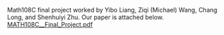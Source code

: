 Math108C final project worked by Yibo Liang, Ziqi (Michael) Wang, Chang Long, and Shenhuiyi Zhu. Our paper is attached below. 
[MATH108C__Final_Project.pdf](https://github.com/user-attachments/files/15989000/MATH108C__Final_Project.pdf)
